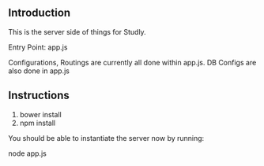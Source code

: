 ## Introduction

This is the server side of things for Studly.

Entry Point: app.js

Configurations, Routings are currently all done within app.js. 
DB Configs are also done in app.js

## Instructions
1. bower install
2. npm install

You should be able to instantiate the server now by running:

node app.js

